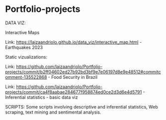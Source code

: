 # Portfolio-projects

DATA VIZ:

Interactive Maps

Link: https://laizaandriolo.github.io/data_viz/interactive_map.html -
Earthquakes 2023 

Static vizualizations:

Link: https://github.com/laizaandriolo/Portfolio-projects/commit/b2ff04602ed27b92bd3bf9e7e06197d8e9e48512#commitcomment-135522868 -
Food Security in Brazil 

Link: https://github.com/laizaandriolo/Portfolio-projects/commit/ca4f8aabae284677f958874ed0ce2d3d6e4d5791 -
Inferential statistics - basic data viz

SCRIPTS:
Some scripts involving descriptive and inferential statistics, Web scraping, text mining and sentimental analysis.
